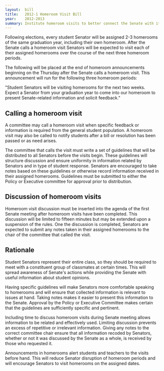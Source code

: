 ```yaml
---  
layout:  bill
title:   2012-1 Homeroom Visit Bill
year:    2012-2013
summary: Institute homeroom visits to better connect the Senate with its constituents.
---
```


Following elections, every student Senator will be assigned 2-3 homerooms of the same graduation year, including their own homeroom.  After the Senate calls a homeroom visit Senators will be expected to visit each of their assigned homerooms over the course of the next three homeroom periods.

The following will be placed at the end of homeroom announcements beginning on the Thursday after the Senate calls a homeroom visit.  This announcement will run for the following three homeroom periods:

"Student Senators will be visiting homerooms for the next two weeks.  Expect a Senator from your graduation year to come into our homeroom to present Senate-related information and solicit feedback."


Calling a homeroom visit
------------------------
A committee may call a homeroom visit when specific feedback or information is required from the general student population.  A homeroom visit may also be called to notify students after a bill or resolution has been passed or as need arises.

The committee that calls the visit must write a set of guidelines that will be distributed to all Senators before the visits begin.  These guidelines will structure discussion and ensure uniformity in information related by Senators and in type of student response.  Senators are encouraged to take notes based on these guidelines or otherwise record information received in their assigned homerooms.  Guidelines must be submitted to either the Policy or Executive committee for approval prior to distribution.


Discussion of homeroom visits
-----------------------------
Homeroom visit discussion must be inserted into the agenda of the first Senate meeting after homeroom visits have been completed.  This discussion will be limited to fifteen minutes but may be extended upon a suspension of the rules.  One the discussion is completed, Senators are expected to submit any notes taken in their assigned homerooms to the chair of the committee that called the visit.


Rationale
---------
Student Senators represent their entire class, so they should be required to meet with a constituent group of classmates at certain times.  This will spread awareness of Senate's actions while providing the Senate with useful information about student opinions.

Having specific guidelines will make Senators more comfortable speaking to homerooms and will ensure that collected information is relevant to issues at hand. Taking notes makes it easier to present this information to the Senate.  Approval by the Policy or Executive Committee makes certain that the guidelines are sufficiently specific and pertinent.

Including time to discuss homeroom visits during Senate meeting allows information to be related and effectively used.  Limiting discussion prevents an excess of repetitive or irrelevant information.  Giving any notes to the correct committee chair ensure that all information recoded by Senators, whether or not it was discussed by the Senate as a whole, is received by those who requested it.

Announcements in homerooms alert students and teachers to the visits before hand.  This will reduce Senator disruption of homeroom periods and will encourage Senators to visit homerooms on the assigned dates.

